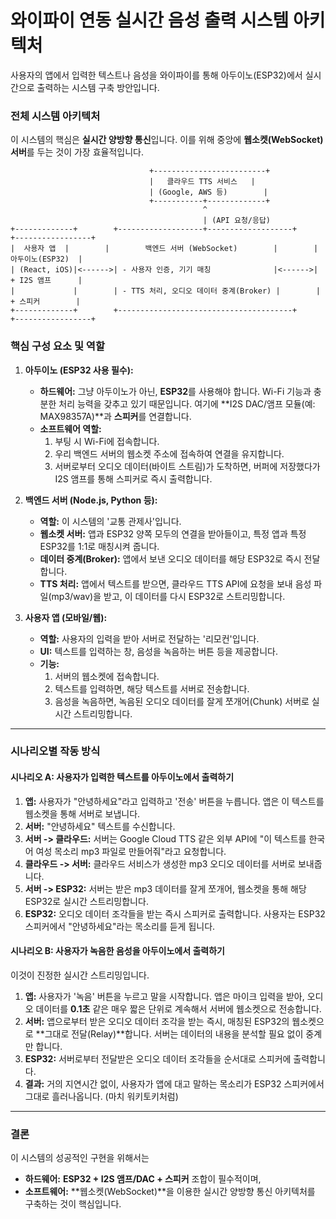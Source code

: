# 와이파이 연동 실시간 음성 출력 시스템 아키텍처

사용자의 앱에서 입력한 텍스트나 음성을 와이파이를 통해 아두이노(ESP32)에서 실시간으로 출력하는 시스템 구축 방안입니다.

### 전체 시스템 아키텍처

이 시스템의 핵심은 **실시간 양방향 통신**입니다. 이를 위해 중앙에 **웹소켓(WebSocket) 서버**를 두는 것이 가장 효율적입니다.

```
                               +-------------------------+
                               |   클라우드 TTS 서비스   |
                               | (Google, AWS 등)        |
                               +-----------+-------------+
                                           ^
                                           | (API 요청/응답)
+-------------+        +-------------------+-------------------+        +-----------------+
|  사용자 앱  |        |        백엔드 서버 (WebSocket)        |        |  아두이노(ESP32)  |
| (React, iOS)|<------>| - 사용자 인증, 기기 매칭              |<------>|   + I2S 앰프      |
|             |        | - TTS 처리, 오디오 데이터 중계(Broker) |        |   + 스피커        |
+-------------+        +---------------------------------------+        +-----------------+
```

### 핵심 구성 요소 및 역할

1.  **아두이노 (ESP32 사용 필수):**
    *   **하드웨어:** 그냥 아두이노가 아닌, **ESP32**를 사용해야 합니다. Wi-Fi 기능과 충분한 처리 능력을 갖추고 있기 때문입니다. 여기에 **I2S DAC/앰프 모듈(예: MAX98357A)**과 **스피커**를 연결합니다.
    *   **소프트웨어 역할:**
        1.  부팅 시 Wi-Fi에 접속합니다.
        2.  우리 백엔드 서버의 웹소켓 주소에 접속하여 연결을 유지합니다.
        3.  서버로부터 오디오 데이터(바이트 스트림)가 도착하면, 버퍼에 저장했다가 I2S 앰프를 통해 스피커로 즉시 출력합니다.

2.  **백엔드 서버 (Node.js, Python 등):**
    *   **역할:** 이 시스템의 '교통 관제사'입니다.
    *   **웹소켓 서버:** 앱과 ESP32 양쪽 모두의 연결을 받아들이고, 특정 앱과 특정 ESP32를 1:1로 매칭시켜 줍니다.
    *   **데이터 중계(Broker):** 앱에서 보낸 오디오 데이터를 해당 ESP32로 즉시 전달합니다.
    *   **TTS 처리:** 앱에서 텍스트를 받으면, 클라우드 TTS API에 요청을 보내 음성 파일(mp3/wav)을 받고, 이 데이터를 다시 ESP32로 스트리밍합니다.

3.  **사용자 앱 (모바일/웹):**
    *   **역할:** 사용자의 입력을 받아 서버로 전달하는 '리모컨'입니다.
    *   **UI:** 텍스트를 입력하는 창, 음성을 녹음하는 버튼 등을 제공합니다.
    *   **기능:**
        1.  서버의 웹소켓에 접속합니다.
        2.  텍스트를 입력하면, 해당 텍스트를 서버로 전송합니다.
        3.  음성을 녹음하면, 녹음된 오디오 데이터를 잘게 쪼개어(Chunk) 서버로 실시간 스트리밍합니다.

---

### 시나리오별 작동 방식

#### 시나리오 A: 사용자가 입력한 텍스트를 아두이노에서 출력하기

1.  **앱:** 사용자가 "안녕하세요"라고 입력하고 '전송' 버튼을 누릅니다. 앱은 이 텍스트를 웹소켓을 통해 서버로 보냅니다.
2.  **서버:** "안녕하세요" 텍스트를 수신합니다.
3.  **서버 -> 클라우드:** 서버는 Google Cloud TTS 같은 외부 API에 "이 텍스트를 한국어 여성 목소리 mp3 파일로 만들어줘"라고 요청합니다.
4.  **클라우드 -> 서버:** 클라우드 서비스가 생성한 mp3 오디오 데이터를 서버로 보내줍니다.
5.  **서버 -> ESP32:** 서버는 받은 mp3 데이터를 잘게 쪼개어, 웹소켓을 통해 해당 ESP32로 실시간 스트리밍합니다.
6.  **ESP32:** 오디오 데이터 조각들을 받는 즉시 스피커로 출력합니다. 사용자는 ESP32 스피커에서 "안녕하세요"라는 목소리를 듣게 됩니다.

#### 시나리오 B: 사용자가 녹음한 음성을 아두이노에서 출력하기

이것이 진정한 실시간 스트리밍입니다.

1.  **앱:** 사용자가 '녹음' 버튼을 누르고 말을 시작합니다. 앱은 마이크 입력을 받아, 오디오 데이터를 **0.1초** 같은 매우 짧은 단위로 계속해서 서버에 웹소켓으로 전송합니다.
2.  **서버:** 앱으로부터 받은 오디오 데이터 조각을 받는 즉시, 매칭된 ESP32의 웹소켓으로 **그대로 전달(Relay)**합니다. 서버는 데이터의 내용을 분석할 필요 없이 중계만 합니다.
3.  **ESP32:** 서버로부터 전달받은 오디오 데이터 조각들을 순서대로 스피커에 출력합니다.
4.  **결과:** 거의 지연시간 없이, 사용자가 앱에 대고 말하는 목소리가 ESP32 스피커에서 그대로 흘러나옵니다. (마치 워키토키처럼)

---

### 결론

이 시스템의 성공적인 구현을 위해서는
*   **하드웨어:** **ESP32 + I2S 앰프/DAC + 스피커** 조합이 필수적이며,
*   **소프트웨어:** **웹소켓(WebSocket)**을 이용한 실시간 양방향 통신 아키텍처를 구축하는 것이 핵심입니다.
